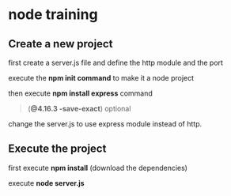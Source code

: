 # node training

## Create a new project

first create a server.js file and define the http module and the port

execute the **npm init command** to make it a node project

then execute **npm install express** command 
> (**@4.16.3 -save-exact**) optional

change the server.js to use express module instead of http.

## Execute the project

first execute **npm install** (download the dependencies)

execute **node server.js**